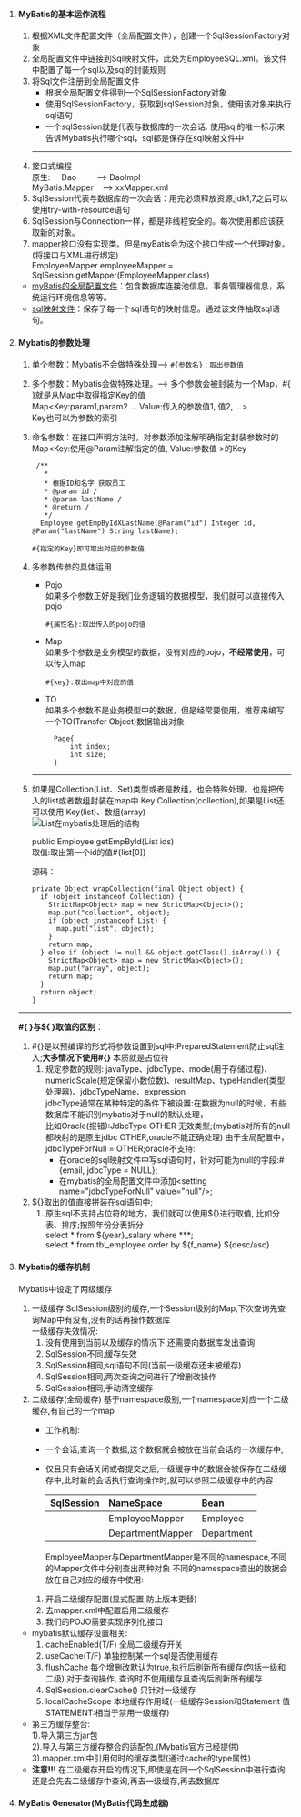 1. #### MyBatis的基本运作流程
	1. 根据XML文件配置文件（全局配置文件），创建一个SqlSessionFactory对象
	2. 全局配置文件中链接到Sql映射文件，此处为EmployeeSQL.xml。该文件中配置了每一个sql以及sql的封装规则
	3. 将Sql文件注册到全局配置文件
		- 根据全局配置文件得到一个SqlSessionFactory对象
		- 使用SqlSessionFactory，获取到sqlSession对象，使用该对象来执行sql语句
		- 一个sqlSession就是代表与数据库的一次会话. 使用sql的唯一标示来告诉Mybatis执行哪个sql，sql都是保存在sql映射文件中
		<hr/>
    1. 接口式编程  
        原生:&nbsp;&nbsp;&nbsp;&nbsp;&nbsp;Dao &nbsp;&nbsp;&nbsp;&nbsp;&nbsp;&nbsp;&nbsp;&nbsp;-->&nbsp;DaoImpl  
        MyBatis:Mapper&nbsp;&nbsp;&nbsp;&nbsp;-->&nbsp;xxMapper.xml  
    2. SqlSession代表与数据库的一次会话：用完必须释放资源,jdk1,7之后可以使用try-with-resource语句  
    3. SqlSession与Connection一样，都是非线程安全的。每次使用都应该获取新的对象。  
    4. mapper接口没有实现类。但是myBatis会为这个接口生成一个代理对象。  
    (将接口与XML进行绑定)  
    EmployeeMapper employeeMapper = SqlSession.getMapper(EmployeeMapper.class)  
      - <a href = "https://github.com/ThemanerL/Study_framework/blob/master/conf/mybatis/mybatis-config.xml">myBatis的全局配置文件</a>：包含数据库连接池信息，事务管理器信息，系统运行环境信息等等。  
      - <a href = "https://github.com/ThemanerL/Study_framework/blob/master/conf/mybatis/dao/EmployeeMapper.xml">sql映射文件</a>：保存了每一个sql语句的映射信息。通过该文件抽取sql语句。  

2. #### Mybatis的参数处理
    1. 单个参数：Mybatis不会做特殊处理-->
    ```#{参数名}：取出参数值```
    2. 多个参数：Mybatis会做特殊处理。--> 多个参数会被封装为一个Map，#{
    }就是从Map中取得指定Key的值  
    Map<Key:param1,param2 ... Value:传入的参数值1, 值2, ...>  
    Key也可以为参数的索引
    3. 命名参数：在接口声明方法时，对参数添加注解明确指定封装参数时的Map<Key:使用@Param注解指定的值,
                                                     Value:参数值  >的Key  
        ```
         /**
           * 
           * 根据ID和名字 获取员工
           * @param id /
           * @param lastName /
           * @return /
           */
          Employee getEmpByIdXLastName(@Param("id") Integer id, @Param("lastName") String lastName);
        ```
           
        ```#{指定的Key}即可取出对应的参数值```
    4. 多参数传参的具体运用   
        - Pojo  
          如果多个参数正好是我们业务逻辑的数据模型，我们就可以直接传入pojo  
          ```
          #{属性名}:取出传入的pojo的值
        - Map  
          如果多个参数是业务模型的数据，没有对应的pojo，**不经常使用**，可以传入map
          ```
          #{key}:取出map中对应的值
        - TO  
          如果多个参数不是业务模型中的数据，但是经常要使用，推荐来编写一个TO(Transfer Object)数据输出对象
          ```
            Page{
                int index;
                int size;
            }
          ```
        <hr/>
    1. 如果是Collection(List、Set)类型或者是数组，也会特殊处理。也是把传入的list或者数组封装在map中
    Key:Collection(collection),如果是List还可以使用 Key(list)、数组(array)  
    ![List在mybatis处理后的结构](https://makedown-1257967443.cos.ap-guangzhou.myqcloud.com/listInMybatis.png)
  
        public Employee getEmpById(List<Integer> ids)  
        取值:取出第一个id的值#{list[0]}
        
        源码：
          ```
          private Object wrapCollection(final Object object) {
            if (object instanceof Collection) {
              StrictMap<Object> map = new StrictMap<Object>();
              map.put("collection", object);
              if (object instanceof List) {
                map.put("list", object);
              }
              return map;
            } else if (object != null && object.getClass().isArray()) {
              StrictMap<Object> map = new StrictMap<Object>();
              map.put("array", object);
              return map;
            }
            return object;
          }
        ```
    <hr/>
  
    **#{ }与${ }取值的区别**：
    1. \#{}是以预编译的形式将参数设置到sql中:PreparedStatement防止sql注入;**大多情况下使用#{}**
    本质就是占位符  
        1. 规定参数的规则:
        javaType、jdbcType、mode(用于存储过程)、numericScale(规定保留小数位数)、resultMap、typeHandler(类型处理器)、jdbcTypeName、expression  
        jdbcType通常在某种特定的条件下被设置:在数据为null的时候，有些数据库不能识别mybatis对于null的默认处理，  
        比如Oracle(报错):JdbcType OTHER 无效类型;(mybatis对所有的null都映射的是原生jdbc OTHER,oracle不能正确处理)
        由于全局配置中，jdbcTypeForNull = OTHER;oracle不支持:  
            - 在oracle的sql映射文件中写sql语句时，针对可能为null的字段:\#{email, jdbcType = NULL};
            - 在mybatis的全局配置文件中添加\<setting name="jdbcTypeForNull" value="null"/\>;
    2. ${}取出的值直接拼装在sql语句中;  
        1. 原生sql不支持占位符的地方，我们就可以使用${}进行取值, 比如分表、排序;按照年份分表拆分  
        select * from ${year}_salary where ***;  
        select * from tbl_employee order by ${f_name} ${desc/asc}
3. #### Mybatis的缓存机制
    Mybatis中设定了两级缓存
    1. 一级缓存 SqlSession级别的缓存,一个Session级别的Map,下次查询先查询Map中有没有,没有的话再操作数据库  
          一级缓存失效情况:
          1. 没有使用到当前以及缓存的情况下.还需要向数据库发出查询
          2. SqlSession不同,缓存失效
          3. SqlSession相同,sql语句不同(当前一级缓存还未被缓存)
          4. SqlSession相同,两次查询之间进行了增删改操作
          5. SqlSession相同,手动清空缓存
    2. 二级缓存(全局缓存) 基于namespace级别,一个namespace对应一个二级缓存,有自己的一个map  
        - 工作机制:
        - 一个会话,查询一个数据,这个数据就会被放在当前会话的一次缓存中,
        - 仅且只有会话关闭或者提交之后,一级缓存中的数据会被保存在二级缓存中,此时新的会话执行查询操作时,就可以参照二级缓存中的内容  

             |SqlSession|NameSpace|Bean|
             |:---:|:---|:---|
             |&nbsp;|EmployeeMapper  |Employee |
             |&nbsp;|DepartmentMapper|Department|
              
            EmployeeMapper与DepartmentMapper是不同的namespace,不同的Mapper文件中分别查出两种对象
        不同的namespace查出的数据会放在自己对应的缓存中使用:
        1. 开启二级缓存配置(显式配置,防止版本更替)
        2. 去mapper.xml中配置启用二级缓存
        3. 我们的POJO需要实现序列化接口
    - mybatis默认缓存设置相关:  
         1. cacheEnabled(T/F)  全局二级缓存开关    
         1. useCache(T/F)      单独控制某一个sql是否使用缓存  
         1. flushCache         每个增删改默认为true,执行后刷新所有缓存(包括一级和二级).对于查询操作,
                                  查询时不使用缓存且查询后刷新所有缓存  
         1. SqlSession.clearCache() 只针对一级缓存  
         1. localCacheScope    本地缓存作用域(一级缓存Session和Statement 值STATEMENT:相当于禁用一级缓存)
    - 第三方缓存整合:  
         1).导入第三方jar包  
         2).导入与第三方缓存整合的适配包,(Mybatis官方已经提供)  
         3).mapper.xml中引用何时的缓存类型(通过cache的type属性)  
    - **注意!!!** 在二级缓存开启的情况下,即使是在同一个SqlSession中进行查询,还是会先去二级缓存中查询,再去一级缓存,再去数据库
4. #### MyBatis Generator(MyBatis代码生成器)   
        
    




